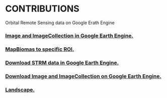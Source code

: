 # CONTRIBUTIONS
Orbital Remote Sensing data on Google Erath Engine

### <a href="https://code.earthengine.google.com/48c4b0da8ec46766b1010e78d1c0b399"> Image and ImageCollection in Google Earth Engine.
### <a href="https://code.earthengine.google.com/6162bf59c3e4591e359e9da2d5304996"> MapBiomas to specific ROI.
### <a href="https://code.earthengine.google.com/f6480a4c8b9eff163e283e8553f3e42c"> Download STRM data in Google Earth Engine.
### <a href="https://code.earthengine.google.com/fe97379dbff3171d56ca51712cf137ee"> Download Image and ImageCollection on Google Earth Engine.
### <a href="https://Landscape.html"> Landscape.


